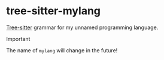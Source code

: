 # tree-sitter-mylang

[Tree-sitter](https://github.com/tree-sitter/tree-sitter) grammar for my unnamed programming language.

> [!IMPORTANT]
> The name of `mylang` will change in the future!
